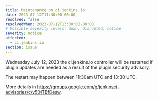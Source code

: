 ```yaml
---
title: Maintenance on ci.jenkins.io
date: 2023-07-12T11:30:00-00:00
resolved: false
resolvedWhen: 2023-07-12T13:30:00-00:00
# Possible severity levels: down, disrupted, notice
severity: notice
affected:
  - ci.jenkins.io
section: issue
---
```


Wednesday July 12, 2023 the ci.jenkins.io controller will be restarted if plugin updates are needed as a result of the plugin security advisory.

The restart may happen between 11:30am UTC and 13:30 UTC.

More details in <https://groups.google.com/g/jenkinsci-advisories/c/y50ITBfDesw>.
